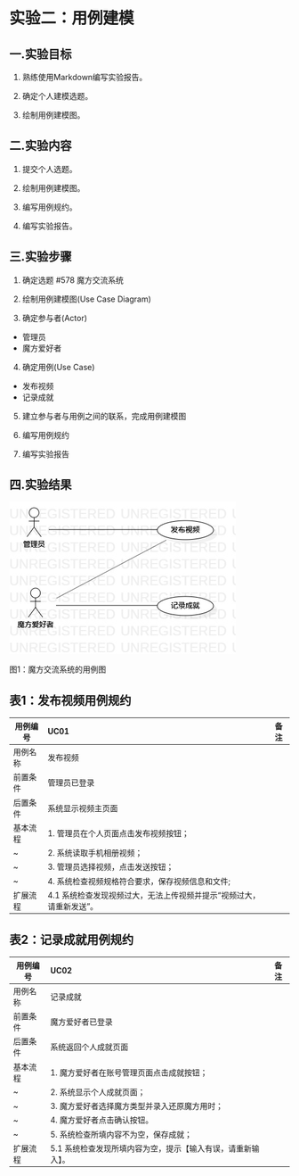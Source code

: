 # 实验二：用例建模


## 一.实验目标
1. 熟练使用Markdown编写实验报告。

2. 确定个人建模选题。

3. 绘制用例建模图。


## 二.实验内容
1. 提交个人选题。

2. 绘制用例建模图。

3. 编写用例规约。

4. 编写实验报告。


## 三.实验步骤
1. 确定选题 #578 魔方交流系统

2. 绘制用例建模图(Use Case Diagram)

3. 确定参与者(Actor)
- 管理员
- 魔方爱好者

4. 确定用例(Use Case)
- 发布视频
- 记录成就

5. 建立参与者与用例之间的联系，完成用例建模图

6. 编写用例规约

7. 编写实验报告

## 四.实验结果

![用例图](./model2.jpg)

图1：魔方交流系统的用例图

## 表1：发布视频用例规约  

 用例编号  | UC01 | 备注  
-|:-|-  
用例名称  | 发布视频  |   
前置条件  |  管理员已登录   |   
后置条件  |  系统显示视频主页面  |    
基本流程  | 1. 管理员在个人页面点击发布视频按钮；  |    
~| 2. 系统读取手机相册视频；  |   
~| 3. 管理员选择视频，点击发送按钮；  |   
~| 4. 系统检查视频规格符合要求，保存视频信息和文件;  |   
扩展流程  | 4.1 系统检查发现视频过大，无法上传视频并提示“视频过大，请重新发送”。  |   

## 表2：记录成就用例规约  

 用例编号  | UC02 | 备注  
-|:-|-  
用例名称  | 记录成就  |   
前置条件  |  魔方爱好者已登录   |  
后置条件  |  系统返回个人成就页面  |    
基本流程  | 1. 魔方爱好者在账号管理页面点击成就按钮；  |   
~| 2. 系统显示个人成就页面；  |  
~| 3. 魔方爱好者选择魔方类型并录入还原魔方用时；  | 
~| 4. 魔方爱好者点击确认按钮。  |
~| 5. 系统检查所填内容不为空，保存成就；  |
扩展流程  | 5.1 系统检查发现所填内容为空，提示【输入有误，请重新输入】。  |    
